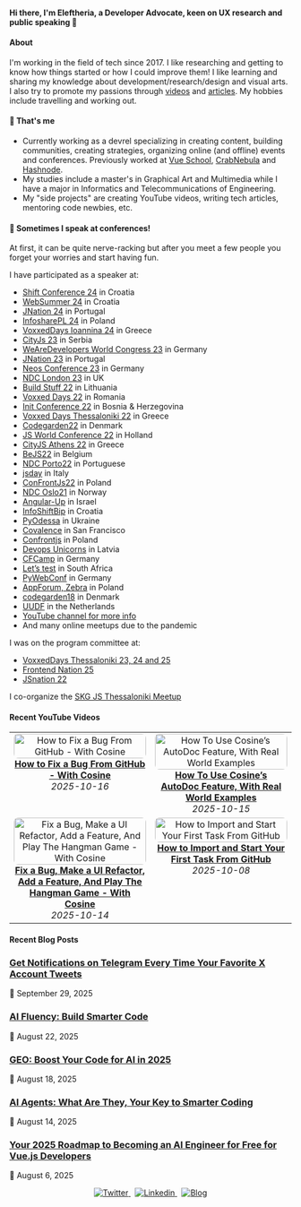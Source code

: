 #### Hi there, I'm Eleftheria, a Developer Advocate, keen on UX research and public speaking 👋

#### About
I'm working in the field of tech since 2017. I like researching and getting to know how things started or how I could improve them! I like learning and sharing my knowledge about development/research/design and visual arts. I also try to promote my passions through [videos](https://www.youtube.com/c/eleftheriabatsou) and [articles](https://eleftheriabatsou.hashnode.dev/). My hobbies include travelling and working out. 

<!--
🔭 WHY WOULD YOU LIKE TO WORK WITH ME
- I'm a team player (yeah, I know it's cliché)
- I pay attention to the details and I love doing research
- I'll offer you suggestions instead of criticism
- I have a to-do approach
- I'm honest and self-motivated

⚡ RANDOM FACTS
- I like funky rock music
- I've travelled on 3 continents
- I believe volunteering is a lifestyle
- I 'm a classical girl who likes coffee, chocolate, and flowers
-->

#### 🌱 That's me
- Currently working as a devrel specializing in creating content, building communities, creating strategies, organizing online (and offline) events and conferences. Previously worked at [Vue School](https://vueschool.io/), [CrabNebula](https://crabnebula.dev) and [Hashnode](https://hashnode.com).
- My studies include a master's in Graphical Art and Multimedia while I have a major in Informatics and Telecommunications of Engineering.
- My "side projects" are creating YouTube videos, writing tech articles, mentoring code newbies, etc.


#### 🎤 Sometimes I speak at conferences! 
At first, it can be quite nerve-racking but after you meet a few people you forget your worries and start having fun.

I have participated as a speaker at:
- [Shift Conference 24](https://shift.infobip.com/) in Croatia
- [WebSummer 24](https://websummercamp.com/2025) in Croatia
- [JNation 24](https://jnation.pt/) in Portugal
- [InfosharePL 24](https://infoshare.pl/) in Poland
- [VoxxedDays Ioannina 24](https://ioannina.voxxeddays.com/) in Greece
- [CityJs 23](https://cityjsconf.org/) in Serbia
- [WeAreDevelopers World Congress 23](https://www.wearedevelopers.com/world-congress) in Germany
- [JNation 23](https://jnation.pt/) in Portugal
- [Neos Conference 23](https://www.neoscon.io/) in Germany
- [NDC London 23](https://ndclondon.com/) in UK
- [Build Stuff 22](https://www.buildstuff.events/) in Lithuania 
- [Voxxed Days 22](https://romania.voxxeddays.com/cluj-napoca/voxxed-days-cluj-napoca-2022/) in Romania
- [Init Conference 22](https://edvawzm-modules.xing-events.com/INIT2022.html) in Bosnia & Herzegovina 
- [Voxxed Days Thessaloniki 22](https://voxxeddays.com/thessaloniki/) in Greece
- [Codegarden22](https://codegarden.umbraco.com/) in Denmark
- [JS World Conference 22](https://jsworldconference.com/) in Holland
- [CityJS Athens 22](https://greece.cityjsconf.org/) in Greece
- [BeJS22](https://www.bejs.io/conf) in Belgium
- [NDC Porto22](https://ndcporto.com/agenda?day=2022-04-29) in Portuguese
- [jsday](https://2022.jsday.it/) in Italy
- [ConFrontJs22](https://confrontjs.com/) in Poland
- [NDC Oslo21](https://ndcoslo.com) in Norway
- [Angular-Up](https://www.angular-up.com) in Israel
- [InfoShiftBip](https://shift.infobip.com) in Croatia
- [PyOdessa](https://pyconodessa.com) in Ukraine
- [Covalence](http://www.covalenceconf.com) in San Francisco 
- [Confrontjs](https://2019.confrontjs.com) in Poland 
- [Devops Unicorns](https://2019.devopsunicorns.com) in Latvia 
- [CFCamp](https://www.cfcamp.org) in Germany
- [Let’s test](http://lets-test.com/?page_id=5795) in South Africa
- [PyWebConf](https://2019.pyconweb.com/#program) in Germany 
- [AppForum, Zebra](https://web.cvent.com/event/21819552-145e-484d-81dd-01c87826c291/websitePage:4a9f1ae7-fd5e-40ea-a47b-8748de11f650?RefId=Home) in Poland
- [codegarden18](https://codegarden18.com) in Denmark 
- [UUDF](https://www.duugfest.nl) in the Netherlands
- [YouTube channel for more info](https://www.youtube.com/playlist?list=PLxktx98zP3aCYRP1-HCUgyHE3qowkQ01A)
- And many online meetups due to the pandemic

I was on the program committee at:
- [VoxxedDays Thessaloniki 23, 24 and 25](https://voxxeddays.com/thessaloniki/)
- [Frontend Nation 25](https://frontendnation.com/)
- [JSnation 22](https://jsnation.com/)

I co-organize the [SKG JS Thessaloniki Meetup](https://www.meetup.com/skg-js)

#### Recent YouTube Videos
<!-- YOUTUBE:GRID_START -->
<table><tr><td align="center" valign="top" width="50%">  <a href="https://www.youtube.com/watch?v=cZNB41KhLsY" target="_blank" rel="noopener noreferrer">    <img src="https://i.ytimg.com/vi/cZNB41KhLsY/hqdefault.jpg" alt="How to Fix a Bug From GitHub - With Cosine" style="width:100%; max-width:320px; border-radius:8px;" />  </a>  <br/>  <a href="https://www.youtube.com/watch?v=cZNB41KhLsY" target="_blank" rel="noopener noreferrer"><strong>How to Fix a Bug From GitHub - With Cosine</strong></a>  <br/><em>2025-10-16</em></td><td align="center" valign="top" width="50%">  <a href="https://www.youtube.com/watch?v=gIOZ1rLZGLc" target="_blank" rel="noopener noreferrer">    <img src="https://i.ytimg.com/vi/gIOZ1rLZGLc/hqdefault.jpg" alt="How To Use Cosine’s AutoDoc Feature, With Real World Examples" style="width:100%; max-width:320px; border-radius:8px;" />  </a>  <br/>  <a href="https://www.youtube.com/watch?v=gIOZ1rLZGLc" target="_blank" rel="noopener noreferrer"><strong>How To Use Cosine’s AutoDoc Feature, With Real World Examples</strong></a>  <br/><em>2025-10-15</em></td></tr><tr><td align="center" valign="top" width="50%">  <a href="https://www.youtube.com/watch?v=KGp7pS7MDh0" target="_blank" rel="noopener noreferrer">    <img src="https://i.ytimg.com/vi/KGp7pS7MDh0/hqdefault.jpg" alt="Fix a Bug, Make a UI Refactor, Add a Feature, And Play The Hangman Game - With Cosine" style="width:100%; max-width:320px; border-radius:8px;" />  </a>  <br/>  <a href="https://www.youtube.com/watch?v=KGp7pS7MDh0" target="_blank" rel="noopener noreferrer"><strong>Fix a Bug, Make a UI Refactor, Add a Feature, And Play The Hangman Game - With Cosine</strong></a>  <br/><em>2025-10-14</em></td><td align="center" valign="top" width="50%">  <a href="https://www.youtube.com/watch?v=dMi1jHmwetw" target="_blank" rel="noopener noreferrer">    <img src="https://i.ytimg.com/vi/dMi1jHmwetw/hqdefault.jpg" alt="How to Import and Start Your First Task From GitHub" style="width:100%; max-width:320px; border-radius:8px;" />  </a>  <br/>  <a href="https://www.youtube.com/watch?v=dMi1jHmwetw" target="_blank" rel="noopener noreferrer"><strong>How to Import and Start Your First Task From GitHub</strong></a>  <br/><em>2025-10-08</em></td></tr></table>
<!-- YOUTUBE:GRID_END -->

#### Recent Blog Posts
<!-- BLOG-POST-LIST:START -->
### [Get Notifications on Telegram Every Time Your Favorite X Account Tweets](https://dev.to/eleftheriabatsou/get-notifications-on-telegram-every-time-your-favorite-x-account-tweets-139b)
📅 September 29, 2025

### [AI Fluency: Build Smarter Code](https://dev.to/eleftheriabatsou/ai-fluency-build-smarter-code-1oa2)
📅 August 22, 2025

### [GEO: Boost Your Code for AI in 2025](https://dev.to/eleftheriabatsou/geo-boost-your-code-for-ai-in-2025-2d2o)
📅 August 18, 2025

### [AI Agents: What Are They, Your Key to Smarter Coding](https://dev.to/eleftheriabatsou/ai-agents-what-are-they-your-key-to-smarter-coding-3b71)
📅 August 14, 2025

### [Your 2025 Roadmap to Becoming an AI Engineer for Free for Vue.js Developers](https://dev.to/eleftheriabatsou/your-2025-roadmap-to-becoming-an-ai-engineer-for-free-for-vuejs-developers-5dpi)
📅 August 6, 2025

<!-- BLOG-POST-LIST:END -->


<p align='center'>
  <a href="https://twitter.com/BatsouElef" target="_blank">
    <img src="https://img.shields.io/badge/Twitter-1DA1F2?style=for-the-badge&logo=twitter&logoColor=white" alt="Twitter">
  </a>&nbsp;
  
  <a href="https://www.linkedin.com/in/eleftheriabatsou" target="_blank">
    <img src="https://img.shields.io/badge/LinkedIn-0077B5?style=for-the-badge&logo=linkedin&logoColor=white" alt="Linkedin">
  </a>&nbsp;
  
  <a href="https://eleftheriabatsou.medium.com" target="_blank">
    <img src="https://img.shields.io/badge/-Tech%20Blog-orange?style=for-the-badge" alt="Blog">
  </a>
</p>


<!--
**EleftheriaBatsou/EleftheriaBatsou** is a ✨ _special_ ✨ repository because its `README.md` (this file) appears on your GitHub profile.

🙆Let's stay in touch: 
[X](https://twitter.com/BatsouElef) | [instagram](https://www.instagram.com/eleftheriabatsou)| [blog](https://eleftheriabatsou.medium.com/) | [codepen](http://codepen.io/EleftheriaBatsou) | [linkedIn](https://www.linkedin.com/in/eleftheriabatsou) | [github](https://github.com/EleftheriaBatsou)


Here are some ideas to get you started:

- 🔭 I’m currently working on ...
- 🌱 I’m currently learning ...
- 👯 I’m looking to collaborate on ...
- 🤔 I’m looking for help with ...
- 💬 Ask me about ...
- 📫 How to reach me: ...
- 😄 Pronouns: ...
- ⚡ Fun fact: ...
-->
